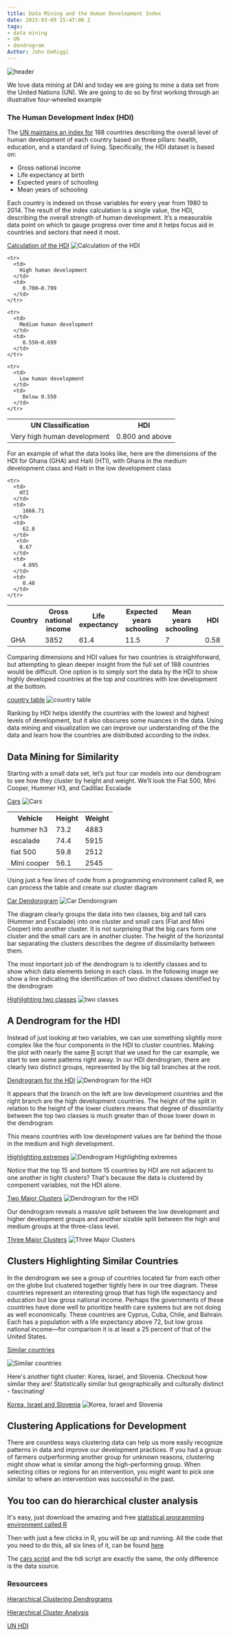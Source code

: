 ```yaml
---
title: Data Mining and the Human Development Index
date: 2015-03-09 15:47:00 Z
tags:
- data mining
- UN
- dendrogram
Author: John DeRiggi
---
```


![header](/uploads/header2.png )

We love data mining at DAI and today we are going to mine a data set from the United Nations (UN). We are going to do so by first working through an illustrative four-wheeled example


<!--more-->

### The Human Development Index (HDI)
The [UN maintains an index for](http://hdr.undp.org/en/data) 188 countries describing the overall level of human development of each country based on three pillars: health, education, and a standard of living. Specifically, the HDI dataset is based on:

- Gross national income
- Life expectancy at birth
- Expected years of schooling
- Mean years of schooling

Each country is indexed on those variables for every year from 1980 to 2014. The result of the index calculation is a single value, the HDI, describing the overall strength of human development. It’s a measurable data point on which to gauge progress over time and it helps focus aid in countries and sectors that need it most.


[Calculation of the HDI](/uploads/hdi.jpg)
![Calculation of the HDI](/uploads/hdi.jpg)

<table>
    <tr>
        <th>
            UN Classification
         </th>  
          <th>
            HDI
          </th>
    </tr>
    <tr>
      <td>
        Very high human development
      </td>
      <td>
         0.800 and above
      </td>
    </tr>

    <tr>
      <td>
        High human development
      </td>
      <td>
         0.700–0.799
      </td>
    </tr>

    <tr>
      <td>
        Medium human development
      </td>
      <td>
         0.550–0.699
      </td>
    </tr>

    <tr>
      <td>
        Low human development
      </td>
      <td>
         Below 0.550
      </td>
    </tr>

</table>


For an example of what the data looks like, here are the dimensions of the HDI for Ghana (GHA) and Haiti (HTI), with Ghana in the medium development class and Haiti in the low development class

<table>
    <tr>
        <th>
            Country
         </th>  
          <th>
            Gross national income
          </th>
          <th>
            Life expectancy
          </th>
          <th>
            Expected years schooling
          </th>
          <th>
            Mean years schooling
          </th>
          <th>
            HDI
          </th>
    </tr>
    <tr>
      <td>
        GHA
      </td>
      <td>
         3852
      </td>
      <td>
         61.4
      </td>
       <td>
         11.5
      </td>
      <td>
         7
      </td>
      <td>
         0.58
      </td>
    </tr>

    <tr>
      <td>
        HTI
      </td>
      <td>
         1668.71
      </td>
      <td>
         62.8
      </td>
       <td>
        8.67
      </td>
      <td>
         4.895
      </td>
      <td>
         0.48
      </td>
    </tr>



</table>


Comparing dimensions and HDI values for two countries is straightforward, but attempting to glean deeper insight from the full set of 188 countries would be difficult. One option is to simply sort the data by the HDI to show highly developed countries at the top and countries with low development at the bottom.

[country table](/uploads/topandbottom15.png)
![country table](/uploads/topandbottom15.png)

Ranking by HDI helps identify the countries with the lowest and highest levels of development, but it also obscures some nuances in the data. Using data mining and visualization we can improve our understanding of the the data and learn how the countries are distributed according to the index.

## Data Mining for Similarity

Starting with a small data set, let’s put four car models into our dendrogram to see how they cluster by height and weight. We’ll look the Fiat 500, Mini Cooper, Hummer H3, and Cadillac Escalade


[Cars](/uploads/manycars.png)
![Cars](/uploads/manycars.png)


<table>
  <tr>
    <th>
      Vehicle
    </th>  
    <th>
      Height
    </th>
    <th>
      Weight
    </th>

  </tr>
  <tr>
    <td>
      hummer h3
    </td>
    <td>
     73.2
   </td>
   <td>
     4883
   </td>
 </tr>

 <tr>
  <td>
    escalade
  </td>
  <td>
   74.4
 </td>
 <td>
   5915
 </td>
</tr>

<tr>
  <td>
    fiat 500
  </td>
  <td>
   59.8
 </td>
 <td>
   2512
 </td>
</tr>

<tr>
  <td>
    Mini cooper
  </td>
  <td>
   56.1
 </td>
 <td>
   2545
 </td>
</tr>

</table>


Using just a few lines of code from a programming environment called R, we can process the table and create our cluster diagram

[Car Dendorogram](/uploads/car_cluster_1a.png)
![Car Dendorogram](/uploads/car_cluster_1a.png)

The diagram clearly groups the data into two classes, big and tall cars (Hummer and Escalade) into one cluster and small cars (Fiat and Mini Cooper) into another cluster. It is not surprising that the big cars form one cluster and the small cars are in another cluster. The height of the horizontal bar separating the clusters describes the degree of dissimilarity between them.

The most important job of the dendrogram is to identify classes and to show which data elements belong in each class. In the following image we show a line indicating the identification of two distinct classes identified by the dendrogram


[Highlighting two classes](/uploads/car_cluster_2b.png)
![two classes](/uploads/car_cluster_2b.png)

## A Dendrogram for the HDI

Instead of just looking at two variables, we can use something slightly more complex like the four components in the HDI to cluster countries. Making the plot with nearly the same [R](https://www.rstudio.com/home/) script that we used for the car example, we start to see some patterns right away. In our HDI dendrogram, there are clearly two distinct groups, represented by the big tall branches at the root.

[Dendrogram for the HDI](/uploads/high_level_dendrogram.png)
![Dendrogram for the HDI](/uploads/high_level_dendrogram.png)

It appears that the branch on the left are low development countries and the right branch are the high development countries. The height of the split in relation to the height of the lower clusters means that degree of dissimilarity between the top two classes is much greater than of those lower down in the dendrogram

This means countries with low development values are far behind the those in the medium and high development.  

[Highlighting extremes](/uploads/topandbottom15_v2.png)
![Dendrogram Highlighting extremes](/uploads/topandbottom15_v2.png)

Notice that the top 15 and bottom 15 countries by HDI are not adjacent to one another in tight clusters? That's because the data is clustered by component variables, not the HDI alone.

[Two Major Clusters](/uploads/two_classes_v2.png)
![Dendrogram for the HDI](/uploads/two_classes_v2.png)

Our dendrogram reveals a massive split between the low development and higher development groups and another sizable split between the high and medium groups at the three-class level.

[Three Major Clusters](/uploads/three_classes_v2.png)
![Three Major Clusters](/uploads/three_classes_v2.png)

## Clusters Highlighting Similar Countries

In the dendrogram we see a group of countries located far from each other on the globe but clustered together tightly here in our tree diagram. These countries represent an interesting group that has high life expectancy and education but low gross national income. Perhaps the governments of these countries have done well to prioritize health care systems but are not doing as well economically. These countries are Cyprus, Cuba, Chile, and Bahrain. Each has a population with a life expectancy above 72, but low gross national income—for comparison it is at least a 25 percent of that of the United States.


[Similar countries](/uploads/cluster_cuba_v5.png)

![Similar countries](/uploads/cluster_cuba_v5.png)

Here's another tight cluster: Korea, Israel, and Slovenia. Checkout how similar they are! Statistically similar but geographically and culturally distinct - fascinating!

[Korea, Israel and Slovenia](/uploads/isr_kor_slvn.png)
![Korea, Israel and Slovenia](/uploads/isr_kor_slvn.png)

## Clustering Applications for Development
There are countless ways clustering data can help us more easily recognize patterns in data and improve our development practices. If you had a group of farmers outperforming another group for unknown reasons, clustering might show what is similar among the high-performing group. When selecting cities or regions for an intervention, you might want to pick one similar to where an intervention was successful in the past.


## You too can do hierarchical cluster analysis
It's easy, just download the amazing and free [statistical programming environment called R](https://www.rstudio.com/home/)

Then with just a few clicks in R, you will be up and running. All the code that you need to do this, all six lines of it, can be found [here](https://bitbucket.org/jderiggi/dendrograms/src)

The [cars script](https://bitbucket.org/jderiggi/dendrograms/src/dd957275cdbd81dad625febbb91a40ec49e6bbef/DoADendrogram.R?fileviewer=file-view-default) and the hdi script are exactly the same, the only difference is the data source. 

### Resourcees
[Hierarchical Clustering Dendrograms](http://www.ncss.com/wp-content/themes/ncss/pdf/Procedures/NCSS/Hierarchical_Clustering-Dendrograms.pdf)

[Hierarchical Cluster Analysis](http://www.econ.upf.edu/~michael/stanford/maeb7.pdf)

[UN HDI](http://hdr.undp.org/en/content/human-development-index-hdi)
